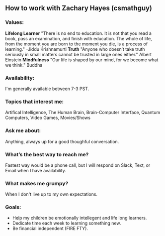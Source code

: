 ## How to work with Zachary Hayes (csmathguy)
 
### Values:
**Lifelong Learner** "There is no end to education. It is not that you read a book, pass an examination, and finish with education. The whole of life, from the moment you are born to the moment you die, is a process of learning." -Jiddu Krishnamurti
**Truth**  "Anyone who doesn’t take truth seriously in small matters cannot be trusted in large ones either." Albert Einstein
**Mindfulness** "Our life is shaped by our mind, for we become what we think." Buddha

### Availability:
I'm generally available between 7-3 PST.
 
### Topics that interest me:
Artifical Intelligence, The Human Brain, Brain-Computer Interface, Quantum Computers, Video Games, Movies/Shows

### Ask me about:
Anything, always up for a good thoughful conversation.
 
### What’s the best way to reach me?
Fastest way would be a phone call, but I will respond on Slack, Text, or Email when I have availability.
 
### What makes me grumpy?
When I don't live up to my own expectations.
 
### Goals:
* Help my children be emotionally intellegent and life long learners.
* Dedicate time each week to learning something new.
* Be financial independent (FIRE FTY).
